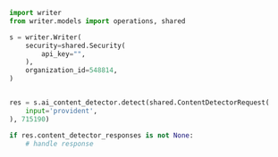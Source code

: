 <!-- Start SDK Example Usage -->
```python
import writer
from writer.models import operations, shared

s = writer.Writer(
    security=shared.Security(
        api_key="",
    ),
    organization_id=548814,
)


res = s.ai_content_detector.detect(shared.ContentDetectorRequest(
    input='provident',
), 715190)

if res.content_detector_responses is not None:
    # handle response
```
<!-- End SDK Example Usage -->